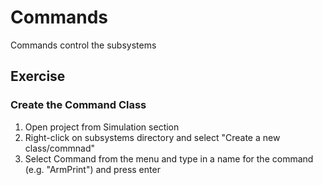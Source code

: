 # Commands
Commands control the subsystems




## Exercise
### Create the Command Class
1) Open project from Simulation section
2) Right-click on subsystems directory and select "Create a new class/commnad"
3) Select Command from the menu and type in a name for the command (e.g. "ArmPrint") and press enter



